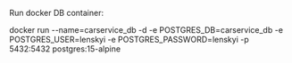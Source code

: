 Run docker DB container:

docker run --name=carservice_db -d -e POSTGRES_DB=carservice_db -e POSTGRES_USER=lenskyi -e POSTGRES_PASSWORD=lenskyi -p 5432:5432 postgres:15-alpine